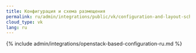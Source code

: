 ```yaml
---
title: Конфигурация и схема размещения
permalink: ru/admin/integrations/public/vk/configuration-and-layout-scheme.html
cloud_type: vk
lang: ru
---
```


{% include admin/integrations/openstack-based-configuration-ru.md %}
